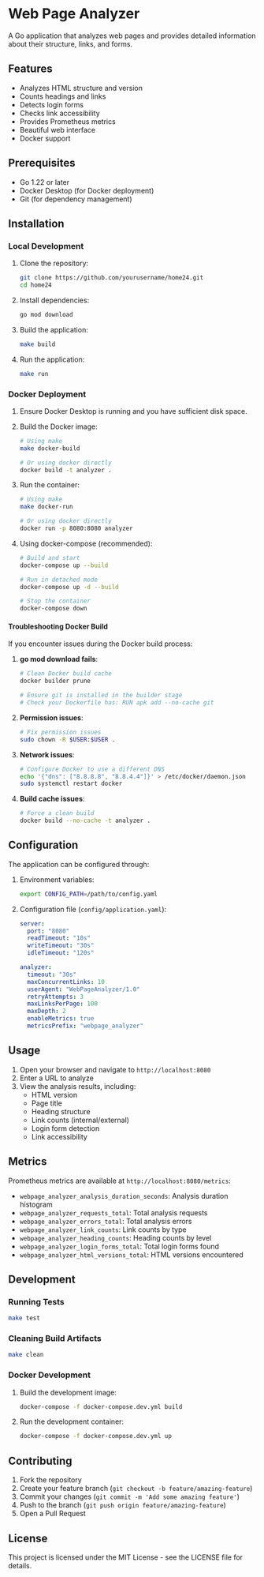 # Web Page Analyzer

A Go application that analyzes web pages and provides detailed information about their structure, links, and forms.

## Features

- Analyzes HTML structure and version
- Counts headings and links
- Detects login forms
- Checks link accessibility
- Provides Prometheus metrics
- Beautiful web interface
- Docker support

## Prerequisites

- Go 1.22 or later
- Docker Desktop (for Docker deployment)
- Git (for dependency management)

## Installation

### Local Development

1. Clone the repository:
   ```bash
   git clone https://github.com/yourusername/home24.git
   cd home24
   ```

2. Install dependencies:
   ```bash
   go mod download
   ```

3. Build the application:
   ```bash
   make build
   ```

4. Run the application:
   ```bash
   make run
   ```

### Docker Deployment

1. Ensure Docker Desktop is running and you have sufficient disk space.

2. Build the Docker image:
   ```bash
   # Using make
   make docker-build
   
   # Or using docker directly
   docker build -t analyzer .
   ```

3. Run the container:
   ```bash
   # Using make
   make docker-run
   
   # Or using docker directly
   docker run -p 8080:8080 analyzer
   ```

4. Using docker-compose (recommended):
   ```bash
   # Build and start
   docker-compose up --build
   
   # Run in detached mode
   docker-compose up -d --build
   
   # Stop the container
   docker-compose down
   ```

#### Troubleshooting Docker Build

If you encounter issues during the Docker build process:

1. **go mod download fails**:
   ```bash
   # Clean Docker build cache
   docker builder prune
   
   # Ensure git is installed in the builder stage
   # Check your Dockerfile has: RUN apk add --no-cache git
   ```

2. **Permission issues**:
   ```bash
   # Fix permission issues
   sudo chown -R $USER:$USER .
   ```

3. **Network issues**:
   ```bash
   # Configure Docker to use a different DNS
   echo '{"dns": ["8.8.8.8", "8.8.4.4"]}' > /etc/docker/daemon.json
   sudo systemctl restart docker
   ```

4. **Build cache issues**:
   ```bash
   # Force a clean build
   docker build --no-cache -t analyzer .
   ```

## Configuration

The application can be configured through:

1. Environment variables:
   ```bash
   export CONFIG_PATH=/path/to/config.yaml
   ```

2. Configuration file (`config/application.yaml`):
   ```yaml
   server:
     port: "8080"
     readTimeout: "10s"
     writeTimeout: "30s"
     idleTimeout: "120s"

   analyzer:
     timeout: "30s"
     maxConcurrentLinks: 10
     userAgent: "WebPageAnalyzer/1.0"
     retryAttempts: 3
     maxLinksPerPage: 100
     maxDepth: 2
     enableMetrics: true
     metricsPrefix: "webpage_analyzer"
   ```

## Usage

1. Open your browser and navigate to `http://localhost:8080`
2. Enter a URL to analyze
3. View the analysis results, including:
   - HTML version
   - Page title
   - Heading structure
   - Link counts (internal/external)
   - Login form detection
   - Link accessibility

## Metrics

Prometheus metrics are available at `http://localhost:8080/metrics`:

- `webpage_analyzer_analysis_duration_seconds`: Analysis duration histogram
- `webpage_analyzer_requests_total`: Total analysis requests
- `webpage_analyzer_errors_total`: Total analysis errors
- `webpage_analyzer_link_counts`: Link counts by type
- `webpage_analyzer_heading_counts`: Heading counts by level
- `webpage_analyzer_login_forms_total`: Total login forms found
- `webpage_analyzer_html_versions_total`: HTML versions encountered

## Development

### Running Tests

```bash
make test
```

### Cleaning Build Artifacts

```bash
make clean
```

### Docker Development

1. Build the development image:
   ```bash
   docker-compose -f docker-compose.dev.yml build
   ```

2. Run the development container:
   ```bash
   docker-compose -f docker-compose.dev.yml up
   ```

## Contributing

1. Fork the repository
2. Create your feature branch (`git checkout -b feature/amazing-feature`)
3. Commit your changes (`git commit -m 'Add some amazing feature'`)
4. Push to the branch (`git push origin feature/amazing-feature`)
5. Open a Pull Request

## License

This project is licensed under the MIT License - see the LICENSE file for details.